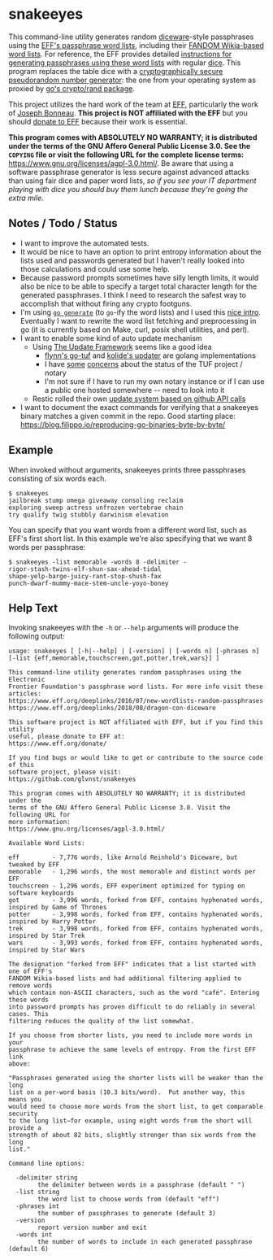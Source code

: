 # snakeeyes

This command-line utility generates random [diceware](https://en.wikipedia.org/wiki/Diceware)-style passphrases using the [EFF's passphrase word lists](https://www.eff.org/deeplinks/2016/07/new-wordlists-random-passphrases), including their [FANDOM Wikia-based word lists](https://www.eff.org/deeplinks/2018/08/dragon-con-diceware). For reference, the EFF provides detailed [instructions for generating passphrases using these word lists](https://www.eff.org/dice) with regular [dice](https://en.wikipedia.org/wiki/Dice). This program replaces the table dice with a [cryptographically secure pseudorandom number generator](https://en.wikipedia.org/wiki/Cryptographically_secure_pseudorandom_number_generator): the one from your operating system as proxied by [go's crypto/rand package](https://godoc.org/crypto/rand).

This project utilizes the hard work of the team at [EFF](https://www.eff.org/), particularly the work of [Joseph Bonneau](https://www.eff.org/about/staff/joseph-bonneau). **This project is NOT affiliated with the EFF** but you should [donate to EFF](https://www.eff.org/donate/) because their work is essential.

**This program comes with ABSOLUTELY NO WARRANTY; it is distributed under the terms of the GNU Affero General Public License 3.0. See the `COPYING` file or visit the following URL for the complete license terms:** <https://www.gnu.org/licenses/agpl-3.0.html/>. Be aware that using a software passphrase generator is less secure against advanced attacks than using fair dice and paper word lists, _so if you see your IT department playing with dice you should buy them lunch because they're going the extra mile_.


## Notes / Todo / Status

* I want to improve the automated tests.
* It would be nice to have an option to print entropy information about the lists used and passwords generated but I haven't really looked into those calculations and could use some help.
* Because password prompts sometimes have silly length limits, it would also be nice to be able to specify a target total character length for the generated passphrases. I think I need to research the safest way to accomplish that without firing any crypto footguns.
* I'm using [`go generate`](https://blog.golang.org/generate) (to `go`-ify the word lists) and I used this [nice intro](https://blog.carlmjohnson.net/post/2016-11-27-how-to-use-go-generate/). Eventually I want to rewrite the word list fetching and preprocessing in go (it is currently based on Make, curl, posix shell utilities, and perl).
* I want to enable some kind of auto update mechanism
	* Using [The Update Framework](https://theupdateframework.com/) seems like a good idea
		* [flynn's go-tuf](https://github.com/flynn/go-tuf) and [kolide's updater](https://github.com/kolide/updater) are golang implementations
		* I have [some](https://github.com/theupdateframework/notary/issues/1566) [concerns](https://github.com/theupdateframework/notary/issues/1564) about the status of the TUF project / notary
		* I'm not sure if I have to run my own notary instance or if I can use a public one hosted somewhere -- need to look into it
	* Restic rolled their own [update system based on github API calls](https://github.com/restic/restic/tree/master/internal/selfupdate)
* I want to document the exact commands for verifying that a snakeeyes binary matches a given commit in the repo. Good starting place: <https://blog.filippo.io/reproducing-go-binaries-byte-by-byte/>

## Example

When invoked without arguments, snakeeyes prints three passphrases consisting of six words each.

```
$ snakeeyes
jailbreak stump omega giveaway consoling reclaim
exploring sweep actress unfrozen vertebrae chain
try qualify twig stubbly darwinism elevation
```

You can specify that you want words from a different word list, such as EFF's first short list. In this example we're also specifying that we want 8 words per passphrase:

```
$ snakeeyes -list memorable -words 8 -delimiter -
rigor-stash-twins-elf-shun-sax-ahead-tidal
shape-yelp-barge-juicy-rant-stop-shush-fax
punch-dwarf-mummy-mace-stem-uncle-yoyo-boney
```

## Help Text

Invoking snakeeyes with the `-h` or `--help` arguments will produce the following output:

```
usage: snakeeyes [ [-h|--help] | [-version] | [-words n] [-phrases n] [-list {eff,memorable,touchscreen,got,potter,trek,wars}] ]

This command-line utility generates random passphrases using the Electronic
Frontier Foundation's passphrase word lists. For more info visit these articles:
https://www.eff.org/deeplinks/2016/07/new-wordlists-random-passphrases
https://www.eff.org/deeplinks/2018/08/dragon-con-diceware

This software project is NOT affiliated with EFF, but if you find this utility
useful, please donate to EFF at:
https://www.eff.org/donate/

If you find bugs or would like to get or contribute to the source code of this
software project, please visit:
https://github.com/glvnst/snakeeyes

This program comes with ABSOLUTELY NO WARRANTY; it is distributed under the
terms of the GNU Affero General Public License 3.0. Visit the following URL for
more information:
https://www.gnu.org/licenses/agpl-3.0.html/

Available Word Lists:

eff         - 7,776 words, like Arnold Reinhold's Diceware, but tweaked by EFF
memorable   - 1,296 words, the most memorable and distinct words per EFF
touchscreen - 1,296 words, EFF experiment optimized for typing on software keyboards
got         - 3,996 words, forked from EFF, contains hyphenated words, inspired by Game of Thrones
potter      - 3,998 words, forked from EFF, contains hyphenated words, inspired by Harry Potter
trek        - 3,998 words, forked from EFF, contains hyphenated words, inspired by Star Trek
wars        - 3,993 words, forked from EFF, contains hyphenated words, inspired by Star Wars

The designation "forked from EFF" indicates that a list started with one of EFF's
FANDOM Wikia-based lists and had additional filtering applied to remove words
which contain non-ASCII characters, such as the word "café". Entering these words
into password prompts has proven difficult to do reliably in several cases. This
filtering reduces the quality of the list somewhat.

If you choose from shorter lists, you need to include more words in your
passphrase to achieve the same levels of entropy. From the first EFF link
above:

"Passphrases generated using the shorter lists will be weaker than the long
list on a per-word basis (10.3 bits/word).  Put another way, this means you
would need to choose more words from the short list, to get comparable security
to the long list—for example, using eight words from the short will provide a
strength of about 82 bits, slightly stronger than six words from the long
list."

Command line options:

  -delimiter string
    	the delimiter between words in a passphrase (default " ")
  -list string
    	the word list to choose words from (default "eff")
  -phrases int
    	the number of passphrases to generate (default 3)
  -version
    	report version number and exit
  -words int
    	the number of words to include in each generated passphrase (default 6)
```